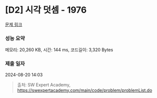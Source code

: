 # [D2] 시각 덧셈 - 1976 

[문제 링크](https://swexpertacademy.com/main/code/problem/problemDetail.do?contestProbId=AV5PttaaAZIDFAUq) 

### 성능 요약

메모리: 20,260 KB, 시간: 144 ms, 코드길이: 3,320 Bytes

### 제출 일자

2024-08-20 14:03



> 출처: SW Expert Academy, https://swexpertacademy.com/main/code/problem/problemList.do